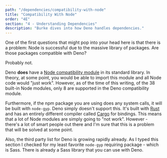 ```yaml
---
path: "/dependencies/compatibility-with-node"
title: "Compatibility With Node"
order: "4E"
section: "4 - Understanding Dependencies"
description: "Burke dives into how Deno handles dependencies."
---
```


One of the first questions that might pop into your head here is that there is a problem: Node is successful due to the massive library of packages. Are those packages compatible with Deno?

Probably not.

Deno **does** have a [Node compatibility module](https://deno.land/std@0.67.0/node/README.md) in its standard library. In theory, at some point, you would be able to import this module and all Node code would "just work". However, as of the time of this writing, of the 38 built-in Node modules, only 8 are supported in the Deno compatibility module.

Furthermore, if the npm package you are using does any system calls, it will be built with `node-gyp`. Deno simply doesn't support this. It's built with [Rust](https://www.rust-lang.org/) and has an entirely different compiler called [Cargo](https://doc.rust-lang.org/cargo/) for bindings. This means that a lot of Node modules are simply going to "not work". However - there's a lot of smart people out there and I'm sure that this is a problem that will be solved at some point.

Also, the third party list for Deno is growing rapidly already. As I typed this section I checked for my least favorite `node-gyp` requiring package - which is Sass. There is already a Sass library that you can use with Deno.
